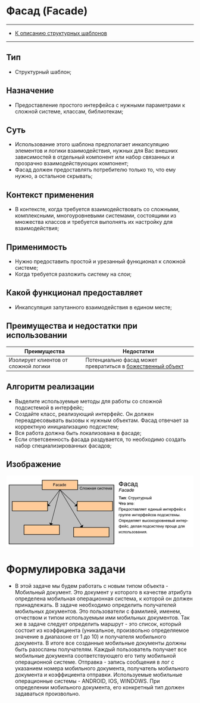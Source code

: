 # Фасад (Facade)
****
* [К описанию структурных шаблонов](../README.md)
****

## Тип
* Структурный шаблон;

## Назначение
* Предоставление простого интерфейса с нужными параметрами к 
сложной системе, классам, библиотекам;

## Суть
* Использование этого шаблона предполагает инкапсуляцию элементов 
и логики взаимодействия, нужных для Вас внешних зависимостей в отдельный компонент 
или набор связанных и прозрачно взаимодействующих компонент;
* Фасад должен предоставлять потребителю только то, что ему нужно, а остальное
скрывать;

## Контекст применения
* В контексте, когда требуется взаимодействовать со сложными, комплексными, 
многоуровневыми системами, состоящими из множества классов и требуется выполнять 
их настройку для взаимодействия;

## Применимость
* Нужно предоставить простой и урезанный функционал к сложной системе;
* Когда требуется разложить систему на слои;

## Какой функционал предоставляет
* Инкапсуляция запутанного взаимодействия в едином месте;

## Преимущества и недостатки при использовании
| Преимущества                         | Недостатки                                                                                                       |
|--------------------------------------|------------------------------------------------------------------------------------------------------------------|
| Изолирует клиентов от сложной логики | Потенциально фасад может превратиться в [божественный объект](https://ru.wikipedia.org/wiki/Божественный_объект) |

## Алгоритм реализации
* Выделите используемые методы для работы со сложной подсистемой в интерфейс;
* Создайте класс, реализующий интерфейс. Он должен переадресовывать вызовы
  к нужным объектам. Фасад отвечает за корректную инициализацию подсистем;
* Вся работа должна быть локализована в фасаде;
* Если ответсвенность фасада раздувается,
  то необходимо создать набор специализированных фасадов;

## Изображение
![Схема шаблона](facade.jpg)

# Формулировка задачи
* В этой задаче мы будем работать с новым типом объекта - Мобильный документ.
Это документ у которого в качестве атрибута определена мобильная операционная система, 
к которой он должен принадлежать. В задаче необходимо определить получателей мобильных документов.
Это пользователи с фамилией, именем, отчеством и типом используемым ими мобильных документов.
Так же в задаче следует определить маршрут - это список, который состоит из коэффициента 
(уникальное, произвольно определяемое значение в диапазоне от 1 до 10) и получателя мобильного документа.
В итоге все созданные мобильные документы должны быть разосланы получателям. Каждый пользователь получает 
все мобильные документа соответствующего его типу мобильной операционной системе. Отправка -
запись сообщения в лог с указанием номера мобильного документа, получатель мобильного документа и коэффициента отправки.
Используемые мобильные операционные системы - ANDROID, IOS, WINDOWS. 
При определении мобильного документа, его конкретный тип должен задаваться произвольно.